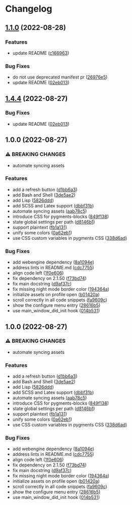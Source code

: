 # Changelog

## [1.1.0](https://github.com/gregorias/anki-code-highlighter/compare/v1.0.0...v1.1.0) (2022-08-28)


### Features

* update README ([c166963](https://github.com/gregorias/anki-code-highlighter/commit/c166963d8bc2bd3af8f38f1d9fa7c518530a7224))


### Bug Fixes

* do not use deprecated manifest pr ([26976e5](https://github.com/gregorias/anki-code-highlighter/commit/26976e50154999d383a7e7f88e542658ac01e6c1))
* update README ([02eb013](https://github.com/gregorias/anki-code-highlighter/commit/02eb013c6a40edfb14624081af495bae11e217ce))

## [1.4.4](https://github.com/gregorias/anki-code-highlighter/compare/v1.4.3...v1.4.4) (2022-08-27)


### Bug Fixes

* update README ([02eb013](https://github.com/gregorias/anki-code-highlighter/commit/02eb013c6a40edfb14624081af495bae11e217ce))

## 1.0.0 (2022-08-27)


### ⚠ BREAKING CHANGES

* automate syncing assets

### Features

* add a refresh button ([d1bb6a3](https://github.com/gregorias/anki-code-highlighter/commit/d1bb6a3435eddaa50e5fe08c54e1180d5172da99))
* add Bash and Shell ([3de5ae2](https://github.com/gregorias/anki-code-highlighter/commit/3de5ae2ca641bf6b85055d2ef3d52f610758d253))
* add Lisp ([5826ddd](https://github.com/gregorias/anki-code-highlighter/commit/5826ddde244243041bb51aedb53d319dec193a9b))
* add SCSS and Latex support ([dbbf31b](https://github.com/gregorias/anki-code-highlighter/commit/dbbf31bbb60cf0cba6a58396af7a595f9d023c43))
* automate syncing assets ([aab78c5](https://github.com/gregorias/anki-code-highlighter/commit/aab78c552f02f8d43ebac32ff8569dd4475d19c6))
* introduce CSS for pygments-blocks ([849f138](https://github.com/gregorias/anki-code-highlighter/commit/849f1383ddffc044997ad1dfebdbf0af998747b5))
* state global settings per path ([d8146b1](https://github.com/gregorias/anki-code-highlighter/commit/d8146b13ec84d7a96407bd3dbd365c20b99da469))
* support plaintext ([fb1a131](https://github.com/gregorias/anki-code-highlighter/commit/fb1a1319dd291f695abd6536a9c144465661f77e))
* unify some colors ([0a62eb1](https://github.com/gregorias/anki-code-highlighter/commit/0a62eb1a8dd00e328333240e26c8348a510dd7c8))
* use CSS custom variables in pygments CSS ([338d6ad](https://github.com/gregorias/anki-code-highlighter/commit/338d6ad1b247508ea2a5f3948e08c11993392f8d))


### Bug Fixes

* add webengine dependency ([8a1094e](https://github.com/gregorias/anki-code-highlighter/commit/8a1094e94118d27d933d907b97ba886d47b0a6c2))
* address lints in README.md ([cdc7755](https://github.com/gregorias/anki-code-highlighter/commit/cdc77554c25ef919bebe2aee6af95bc16ecedf6f))
* align code left ([1f0e606](https://github.com/gregorias/anki-code-highlighter/commit/1f0e60638f7e2e85e36a582f3deb6082bb78dbf0))
* fix dependency on 2.1.50 ([f73bd74](https://github.com/gregorias/anki-code-highlighter/commit/f73bd74b0df76ee2ecc45c8021dab25229a04254))
* fix main docstring ([d9af37c](https://github.com/gregorias/anki-code-highlighter/commit/d9af37c3ae35b07ac0d1e79e27428e6b7d0c47ca))
* fix missing night mode border color ([194364a](https://github.com/gregorias/anki-code-highlighter/commit/194364a54c266d3a1ed4dd503471234ce666450b))
* initialize assets on profile open ([b01420a](https://github.com/gregorias/anki-code-highlighter/commit/b01420a84de9cf7660106819c5bce5b4549c48b5))
* scroll correctly in all code snippets ([fa9609c](https://github.com/gregorias/anki-code-highlighter/commit/fa9609c18d1b43441ec3b53668667cfefa120998))
* show the configure menu entry ([28616b5](https://github.com/gregorias/anki-code-highlighter/commit/28616b5d1e4e8ba8fc58b807cae4c0ccb421937f))
* use main_window_did_init hook ([014b531](https://github.com/gregorias/anki-code-highlighter/commit/014b531f072fa76f5cb0757bc308d52e2fadc954))

## 1.0.0 (2022-08-27)


### ⚠ BREAKING CHANGES

* automate syncing assets

### Features

* add a refresh button ([d1bb6a3](https://github.com/gregorias/anki-code-highlighter/commit/d1bb6a3435eddaa50e5fe08c54e1180d5172da99))
* add Bash and Shell ([3de5ae2](https://github.com/gregorias/anki-code-highlighter/commit/3de5ae2ca641bf6b85055d2ef3d52f610758d253))
* add Lisp ([5826ddd](https://github.com/gregorias/anki-code-highlighter/commit/5826ddde244243041bb51aedb53d319dec193a9b))
* add SCSS and Latex support ([dbbf31b](https://github.com/gregorias/anki-code-highlighter/commit/dbbf31bbb60cf0cba6a58396af7a595f9d023c43))
* automate syncing assets ([aab78c5](https://github.com/gregorias/anki-code-highlighter/commit/aab78c552f02f8d43ebac32ff8569dd4475d19c6))
* introduce CSS for pygments-blocks ([849f138](https://github.com/gregorias/anki-code-highlighter/commit/849f1383ddffc044997ad1dfebdbf0af998747b5))
* state global settings per path ([d8146b1](https://github.com/gregorias/anki-code-highlighter/commit/d8146b13ec84d7a96407bd3dbd365c20b99da469))
* support plaintext ([fb1a131](https://github.com/gregorias/anki-code-highlighter/commit/fb1a1319dd291f695abd6536a9c144465661f77e))
* unify some colors ([0a62eb1](https://github.com/gregorias/anki-code-highlighter/commit/0a62eb1a8dd00e328333240e26c8348a510dd7c8))
* use CSS custom variables in pygments CSS ([338d6ad](https://github.com/gregorias/anki-code-highlighter/commit/338d6ad1b247508ea2a5f3948e08c11993392f8d))


### Bug Fixes

* add webengine dependency ([8a1094e](https://github.com/gregorias/anki-code-highlighter/commit/8a1094e94118d27d933d907b97ba886d47b0a6c2))
* address lints in README.md ([cdc7755](https://github.com/gregorias/anki-code-highlighter/commit/cdc77554c25ef919bebe2aee6af95bc16ecedf6f))
* align code left ([1f0e606](https://github.com/gregorias/anki-code-highlighter/commit/1f0e60638f7e2e85e36a582f3deb6082bb78dbf0))
* fix dependency on 2.1.50 ([f73bd74](https://github.com/gregorias/anki-code-highlighter/commit/f73bd74b0df76ee2ecc45c8021dab25229a04254))
* fix main docstring ([d9af37c](https://github.com/gregorias/anki-code-highlighter/commit/d9af37c3ae35b07ac0d1e79e27428e6b7d0c47ca))
* fix missing night mode border color ([194364a](https://github.com/gregorias/anki-code-highlighter/commit/194364a54c266d3a1ed4dd503471234ce666450b))
* initialize assets on profile open ([b01420a](https://github.com/gregorias/anki-code-highlighter/commit/b01420a84de9cf7660106819c5bce5b4549c48b5))
* scroll correctly in all code snippets ([fa9609c](https://github.com/gregorias/anki-code-highlighter/commit/fa9609c18d1b43441ec3b53668667cfefa120998))
* show the configure menu entry ([28616b5](https://github.com/gregorias/anki-code-highlighter/commit/28616b5d1e4e8ba8fc58b807cae4c0ccb421937f))
* use main_window_did_init hook ([014b531](https://github.com/gregorias/anki-code-highlighter/commit/014b531f072fa76f5cb0757bc308d52e2fadc954))
